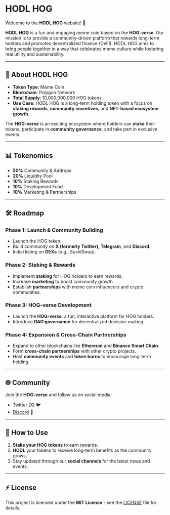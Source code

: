 # HODL HOG

Welcome to the **HODL HOG** website! 🚀

**HODL HOG** is a fun and engaging meme coin based on the **HOG-verse**. Our mission is to provide a community-driven platform that rewards long-term holders and promotes decentralized finance (DeFi). HODL HOG aims to bring people together in a way that celebrates meme culture while fostering real utility and sustainability.

---

## 🚀 About HODL HOG

- **Token Type**: Meme Coin
- **Blockchain**: Polygon Network
- **Total Supply**: 10,000,000,000 HOG tokens
- **Use Case**: HODL HOG is a long-term holding token with a focus on **staking rewards**, **community incentives**, and **NFT-based ecosystem growth**.
  
The **HOG-verse** is an exciting ecosystem where holders can **stake** their tokens, participate in **community governance**, and take part in exclusive events.

---

## 📊 Tokenomics

- **50%** Community & Airdrops
- **20%** Liquidity Pool
- **10%** Staking Rewards
- **10%** Development Fund
- **10%** Marketing & Partnerships

---

## 🛠️ Roadmap

### Phase 1: Launch & Community Building
- Launch the HOG token.
- Build community on **X (formerly Twitter)**, **Telegram**, and **Discord**.
- Initial listing on **DEXs** (e.g., SushiSwap).

### Phase 2: Staking & Rewards
- Implement **staking** for HOG holders to earn rewards.
- Increase **marketing** to boost community growth.
- Establish **partnerships** with meme coin influencers and crypto communities.

### Phase 3: HOG-verse Development
- Launch the **HOG-verse**: a fun, interactive platform for HOG holders.
- Introduce **DAO governance** for decentralized decision-making.

### Phase 4: Expansion & Cross-Chain Partnerships
- Expand to other blockchains like **Ethereum** and **Binance Smart Chain**.
- Form **cross-chain partnerships** with other crypto projects.
- Host **community events** and **token burns** to encourage long-term holding.

---

## 🌐 Community

Join the **HOG-verse** and follow us on social media:
- [Twitter (X)](https://x.com/HodlH23727) 🐦
- [Discord](https://discord.gg/9eTS6BzN) 🔗

---

## 🔧 How to Use

1. **Stake your HOG tokens** to earn rewards.
2. **HODL** your tokens to receive long-term benefits as the community grows.
3. Stay updated through our **social channels** for the latest news and events.

---

## ⚡ License

This project is licensed under the **MIT License** - see the [LICENSE](LICENSE) file for details.

